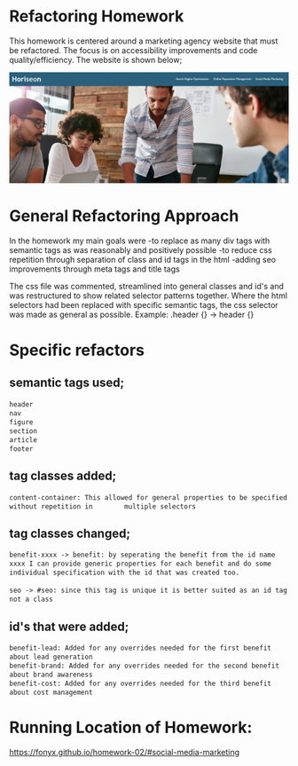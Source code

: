 # Refactoring Homework
This homework is centered around a marketing agency website that must be refactored. The focus is on accessibility improvements and code quality/efficiency. The website is shown below;

![Screenshot](https://github.com/Fonyx/homework-02/blob/main/screenshot.PNG?raw=true "Agency website")

# General Refactoring Approach
In the homework my main goals were 
    -to replace as many div tags with semantic tags as was reasonably and positively possible
    -to reduce css repetition through separation of class and id tags in the html
    -adding seo improvements through meta tags and title tags

The css file  was commented, streamlined into general classes and id's and was restructured to show related selector patterns together. Where the html selectors had been replaced with specific semantic tags, the css selector was made as general as possible. 
    Example: .header {} -> header {}

# Specific refactors

## semantic tags used;
    header
    nav
    figure
    section
    article
    footer

## tag classes added;
    content-container: This allowed for general properties to be specified without repetition in        multiple selectors

## tag classes changed;
    benefit-xxxx -> benefit: by seperating the benefit from the id name xxxx I can provide generic properties for each benefit and do some individual specification with the id that was created too.

    seo -> #seo: since this tag is unique it is better suited as an id tag not a class

## id's that were added;
    benefit-lead: Added for any overrides needed for the first benefit about lead generation
    benefit-brand: Added for any overrides needed for the second benefit about brand awareness
    benefit-cost: Added for any overrides needed for the third benefit about cost management


# Running Location of Homework:
https://fonyx.github.io/homework-02/#social-media-marketing